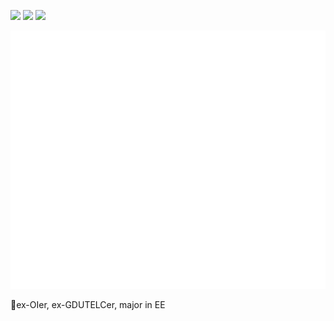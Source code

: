 ![](https://img.shields.io/badge/version-undergraduate-blue)
[![](https://img.shields.io/badge/chat-on%20email-lightgrey)](mailto:MuZhou233@outlook.com)
[![](https://img.shields.io/badge/playing%20with-rust-orange)](https://github.com/rust-lang/rust)

![Metrics](https://github.com/muzhou233/muzhou233/blob/master/github-metrics.svg)

🤔ex-OIer, ex-GDUTELCer, major in EE  
